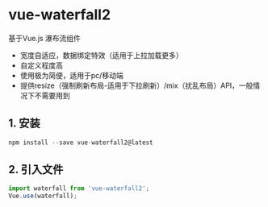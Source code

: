 # vue-waterfall2

基于Vue.js 瀑布流组件

- 宽度自适应，数据绑定特效（适用于上拉加载更多）
- 自定义程度高
- 使用极为简便，适用于pc/移动端
- 提供resize（强制刷新布局-适用于下拉刷新）/mix（扰乱布局）API，一般情况下不需要用到

## 1. 安装

``` js 
npm install --save vue-waterfall2@latest
```

## 2. 引入文件

``` js
import waterfall from 'vue-waterfall2';
Vue.use(waterfall);
```



